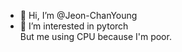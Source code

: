 - 👋 Hi, I’m @Jeon-ChanYoung
- 👀 I’m interested in pytorch  
But me using CPU because I'm poor. 
<!---
Jeon-ChanYoung/Jeon-ChanYoung is a ✨ special ✨ repository because its `README.md` (this file) appears on your GitHub profile.
You can click the Preview link to take a look at your changes.

--->
